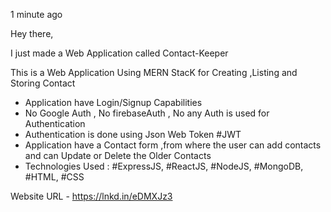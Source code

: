 
1 minute ago

Hey there,

I just made a Web Application called Contact-Keeper

This is a Web Application Using MERN StacK for Creating ,Listing and Storing Contact
- Application have Login/Signup Capabilities
- No Google Auth , No firebaseAuth , No any Auth is used for Authentication
- Authentication is done using Json Web Token #JWT
- Application have a Contact form ,from where the user can add contacts and can Update or Delete the Older Contacts
- Technologies Used : #ExpressJS, #ReactJS, #NodeJS, #MongoDB, #HTML, #CSS

Website URL - https://lnkd.in/eDMXJz3
